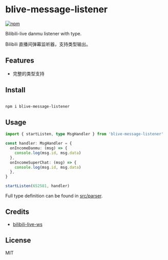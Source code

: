 # blive-message-listener

[![npm](https://img.shields.io/npm/v/blive-message-listener)](https://www.npmjs.com/package/blive-message-listener)

Bilibili-live danmu listener with type.

Bilibili 直播间弹幕监听器，支持类型输出。

## Features

- 完整的类型支持

## Install

```bash

npm i blive-message-listener

```

## Usage

```ts
import { startListen, type MsgHandler } from 'blive-message-listener'

const handler: MsgHandler = {
  onIncomeDanmu: (msg) => {
    console.log(msg.id, msg.data)
  },
  onIncomeSuperChat: (msg) => {
    console.log(msg.id, msg.data)
  },
}

startListen(652581, handler)
```

Full type definition can be found in [src/parser](src/parser).

## Credits

- [bilibili-live-ws](https://github.com/simon300000/bilibili-live-ws)

## License

MIT
